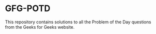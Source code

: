 # GFG-POTD
This repository contains solutions to all the Problem of the Day questions from the Geeks for Geeks website.
